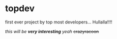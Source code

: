 # topdev
first ever project by top most developers... Hullalla!!!!

_this will be **very interesting** yeah_
~~crazyracoon~~
